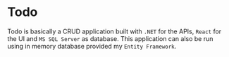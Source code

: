 # Todo

Todo is basically a CRUD application built with `.NET` for the APIs, `React` for the UI and `MS SQL Server` as database. This application can also be run using in memory database provided my `Entity Framework`.

